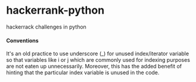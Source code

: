 # hackerrank-python
hackerrack challenges in python


#### Conventions
It's an old practice to use underscore (_) for unused index/iterator 
variable so that variables like i or j which are commonly used 
for indexing purposes are not eaten up unnecessarily.
Moreover, this has the added benefit of hinting that the particular 
index variable is unused in the code.

